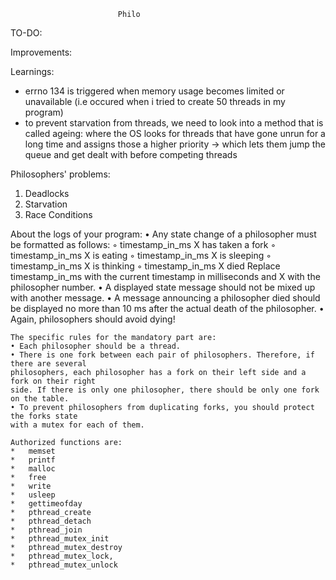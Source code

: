 							Philo

TO-DO:


Improvements:



Learnings:
- errno 134 is triggered when memory usage becomes limited or unavailable (i.e occured when i tried to create 50 threads in my program)
- to prevent starvation from threads, we need to look into a method that is called ageing: where the OS looks for threads that have gone unrun for a long time and assigns those a higher priority -> which lets them jump the queue and get dealt with before competing threads

Philosophers' problems:
1. Deadlocks
2. Starvation
3. Race Conditions


About the logs of your program:
	• Any state change of a philosopher must be formatted as follows:
		◦ timestamp_in_ms X has taken a fork
		◦ timestamp_in_ms X is eating
		◦ timestamp_in_ms X is sleeping
		◦ timestamp_in_ms X is thinking
		◦ timestamp_in_ms X died
	Replace timestamp_in_ms with the current timestamp in milliseconds
	and X with the philosopher number.
	• A displayed state message should not be mixed up with another message.
	• A message announcing a philosopher died should be displayed no more than 10 ms
	after the actual death of the philosopher.
	• Again, philosophers should avoid dying!

	The specific rules for the mandatory part are:
	• Each philosopher should be a thread.
	• There is one fork between each pair of philosophers. Therefore, if there are several
	philosophers, each philosopher has a fork on their left side and a fork on their right
	side. If there is only one philosopher, there should be only one fork on the table.
	• To prevent philosophers from duplicating forks, you should protect the forks state
	with a mutex for each of them.

	Authorized functions are:
	*	memset
	*	printf
	*	malloc
	*	free
	*	write
	*	usleep
	*	gettimeofday
	*	pthread_create
	*	pthread_detach
	*	pthread_join
	*	pthread_mutex_init
	*	pthread_mutex_destroy
	*	pthread_mutex_lock,
	*	pthread_mutex_unlock